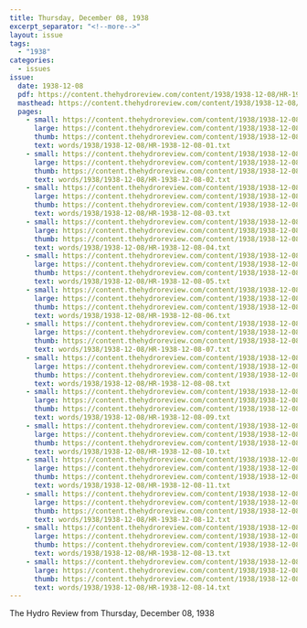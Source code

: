 ```yaml
---
title: Thursday, December 08, 1938
excerpt_separator: "<!--more-->"
layout: issue
tags:
  - "1938"
categories:
  - issues
issue:
  date: 1938-12-08
  pdf: https://content.thehydroreview.com/content/1938/1938-12-08/HR-1938-12-08.pdf
  masthead: https://content.thehydroreview.com/content/1938/1938-12-08/masthead/HR-1938-12-08.jpg
  pages:
    - small: https://content.thehydroreview.com/content/1938/1938-12-08/small/HR-1938-12-08-01.jpg
      large: https://content.thehydroreview.com/content/1938/1938-12-08/large/HR-1938-12-08-01.jpg
      thumb: https://content.thehydroreview.com/content/1938/1938-12-08/thumbnails/HR-1938-12-08-01.jpg
      text: words/1938/1938-12-08/HR-1938-12-08-01.txt
    - small: https://content.thehydroreview.com/content/1938/1938-12-08/small/HR-1938-12-08-02.jpg
      large: https://content.thehydroreview.com/content/1938/1938-12-08/large/HR-1938-12-08-02.jpg
      thumb: https://content.thehydroreview.com/content/1938/1938-12-08/thumbnails/HR-1938-12-08-02.jpg
      text: words/1938/1938-12-08/HR-1938-12-08-02.txt
    - small: https://content.thehydroreview.com/content/1938/1938-12-08/small/HR-1938-12-08-03.jpg
      large: https://content.thehydroreview.com/content/1938/1938-12-08/large/HR-1938-12-08-03.jpg
      thumb: https://content.thehydroreview.com/content/1938/1938-12-08/thumbnails/HR-1938-12-08-03.jpg
      text: words/1938/1938-12-08/HR-1938-12-08-03.txt
    - small: https://content.thehydroreview.com/content/1938/1938-12-08/small/HR-1938-12-08-04.jpg
      large: https://content.thehydroreview.com/content/1938/1938-12-08/large/HR-1938-12-08-04.jpg
      thumb: https://content.thehydroreview.com/content/1938/1938-12-08/thumbnails/HR-1938-12-08-04.jpg
      text: words/1938/1938-12-08/HR-1938-12-08-04.txt
    - small: https://content.thehydroreview.com/content/1938/1938-12-08/small/HR-1938-12-08-05.jpg
      large: https://content.thehydroreview.com/content/1938/1938-12-08/large/HR-1938-12-08-05.jpg
      thumb: https://content.thehydroreview.com/content/1938/1938-12-08/thumbnails/HR-1938-12-08-05.jpg
      text: words/1938/1938-12-08/HR-1938-12-08-05.txt
    - small: https://content.thehydroreview.com/content/1938/1938-12-08/small/HR-1938-12-08-06.jpg
      large: https://content.thehydroreview.com/content/1938/1938-12-08/large/HR-1938-12-08-06.jpg
      thumb: https://content.thehydroreview.com/content/1938/1938-12-08/thumbnails/HR-1938-12-08-06.jpg
      text: words/1938/1938-12-08/HR-1938-12-08-06.txt
    - small: https://content.thehydroreview.com/content/1938/1938-12-08/small/HR-1938-12-08-07.jpg
      large: https://content.thehydroreview.com/content/1938/1938-12-08/large/HR-1938-12-08-07.jpg
      thumb: https://content.thehydroreview.com/content/1938/1938-12-08/thumbnails/HR-1938-12-08-07.jpg
      text: words/1938/1938-12-08/HR-1938-12-08-07.txt
    - small: https://content.thehydroreview.com/content/1938/1938-12-08/small/HR-1938-12-08-08.jpg
      large: https://content.thehydroreview.com/content/1938/1938-12-08/large/HR-1938-12-08-08.jpg
      thumb: https://content.thehydroreview.com/content/1938/1938-12-08/thumbnails/HR-1938-12-08-08.jpg
      text: words/1938/1938-12-08/HR-1938-12-08-08.txt
    - small: https://content.thehydroreview.com/content/1938/1938-12-08/small/HR-1938-12-08-09.jpg
      large: https://content.thehydroreview.com/content/1938/1938-12-08/large/HR-1938-12-08-09.jpg
      thumb: https://content.thehydroreview.com/content/1938/1938-12-08/thumbnails/HR-1938-12-08-09.jpg
      text: words/1938/1938-12-08/HR-1938-12-08-09.txt
    - small: https://content.thehydroreview.com/content/1938/1938-12-08/small/HR-1938-12-08-10.jpg
      large: https://content.thehydroreview.com/content/1938/1938-12-08/large/HR-1938-12-08-10.jpg
      thumb: https://content.thehydroreview.com/content/1938/1938-12-08/thumbnails/HR-1938-12-08-10.jpg
      text: words/1938/1938-12-08/HR-1938-12-08-10.txt
    - small: https://content.thehydroreview.com/content/1938/1938-12-08/small/HR-1938-12-08-11.jpg
      large: https://content.thehydroreview.com/content/1938/1938-12-08/large/HR-1938-12-08-11.jpg
      thumb: https://content.thehydroreview.com/content/1938/1938-12-08/thumbnails/HR-1938-12-08-11.jpg
      text: words/1938/1938-12-08/HR-1938-12-08-11.txt
    - small: https://content.thehydroreview.com/content/1938/1938-12-08/small/HR-1938-12-08-12.jpg
      large: https://content.thehydroreview.com/content/1938/1938-12-08/large/HR-1938-12-08-12.jpg
      thumb: https://content.thehydroreview.com/content/1938/1938-12-08/thumbnails/HR-1938-12-08-12.jpg
      text: words/1938/1938-12-08/HR-1938-12-08-12.txt
    - small: https://content.thehydroreview.com/content/1938/1938-12-08/small/HR-1938-12-08-13.jpg
      large: https://content.thehydroreview.com/content/1938/1938-12-08/large/HR-1938-12-08-13.jpg
      thumb: https://content.thehydroreview.com/content/1938/1938-12-08/thumbnails/HR-1938-12-08-13.jpg
      text: words/1938/1938-12-08/HR-1938-12-08-13.txt
    - small: https://content.thehydroreview.com/content/1938/1938-12-08/small/HR-1938-12-08-14.jpg
      large: https://content.thehydroreview.com/content/1938/1938-12-08/large/HR-1938-12-08-14.jpg
      thumb: https://content.thehydroreview.com/content/1938/1938-12-08/thumbnails/HR-1938-12-08-14.jpg
      text: words/1938/1938-12-08/HR-1938-12-08-14.txt
---
```


The Hydro Review from Thursday, December 08, 1938

<!--more-->

